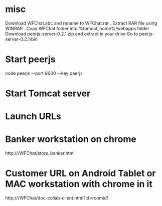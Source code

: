 # misc
Download WFChat.abc and rename to WFChat.rar . Extract RAR file using WINRAR . 
Copy WFChat folder into %tomcat_home%/webapps folder 
Download peerjs-server-0.2.1.zip and extract in your drive
Go to peerjs-server-0.2.1\bin
# Start peerjs 
node peerjs --port 9000 --key peerjs
# Start Tomcat server

# Launch URLs
# Banker workstation on chrome

http://<hostname>/WFChat/store_banker.html



# Customer URL on  Android Tablet or MAC workstation with chrome in it

http://<hostname>/WFChat/doc-collab-client.html?id=roomid1
